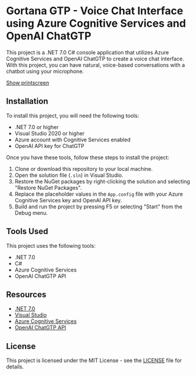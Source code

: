 ﻿# Gortana GTP - Voice Chat Interface using Azure Cognitive Services and OpenAI ChatGTP

This project is a .NET 7.0 C# console application that utilizes Azure Cognitive Services and OpenAI ChatGTP to create a voice chat interface. 
With this project, you can have natural, voice-based conversations with a chatbot using your microphone.

[Show printscreen](https://github.com/dasdata/gortanagtp/blob/master/main-page.jpg)


## Installation

To install this project, you will need the following tools:

- .NET 7.0 or higher
- Visual Studio 2020 or higher
- Azure account with Cognitive Services enabled
- OpenAI API key for ChatGTP

Once you have these tools, follow these steps to install the project:

1. Clone or download this repository to your local machine.
2. Open the solution file (`.sln`) in Visual Studio.
3. Restore the NuGet packages by right-clicking the solution and selecting "Restore NuGet Packages".
4. Replace the placeholder values in the `App.config` file with your Azure Cognitive Services key and OpenAI API key.
5. Build and run the project by pressing F5 or selecting "Start" from the Debug menu.

## Tools Used

This project uses the following tools:

- .NET 7.0
- C#
- Azure Cognitive Services
- OpenAI ChatGTP API

## Resources

- [.NET 7.0](https://dotnet.microsoft.com/download/dotnet/7.0)
- [Visual Studio](https://visualstudio.microsoft.com/)
- [Azure Cognitive Services](https://azure.microsoft.com/en-us/services/cognitive-services/)
- [OpenAI ChatGTP API](https://beta.openai.com/docs/api-reference/chat/introduction)

## License

This project is licensed under the MIT License - see the [LICENSE](LICENSE) file for details.
